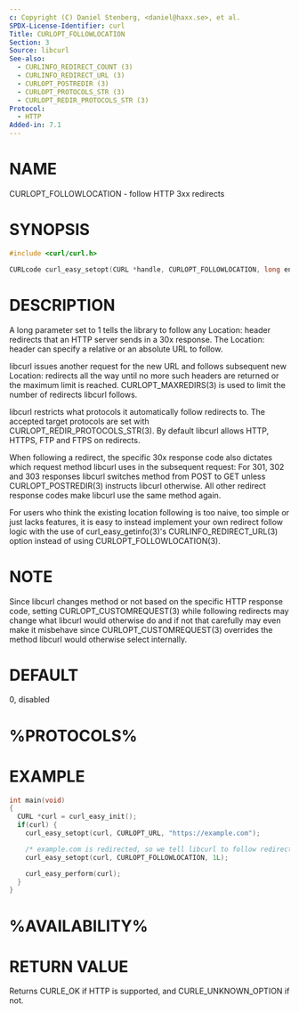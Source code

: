 ```yaml
---
c: Copyright (C) Daniel Stenberg, <daniel@haxx.se>, et al.
SPDX-License-Identifier: curl
Title: CURLOPT_FOLLOWLOCATION
Section: 3
Source: libcurl
See-also:
  - CURLINFO_REDIRECT_COUNT (3)
  - CURLINFO_REDIRECT_URL (3)
  - CURLOPT_POSTREDIR (3)
  - CURLOPT_PROTOCOLS_STR (3)
  - CURLOPT_REDIR_PROTOCOLS_STR (3)
Protocol:
  - HTTP
Added-in: 7.1
---
```


# NAME

CURLOPT_FOLLOWLOCATION - follow HTTP 3xx redirects

# SYNOPSIS

~~~c
#include <curl/curl.h>

CURLcode curl_easy_setopt(CURL *handle, CURLOPT_FOLLOWLOCATION, long enable);
~~~

# DESCRIPTION

A long parameter set to 1 tells the library to follow any Location: header
redirects that an HTTP server sends in a 30x response. The Location: header
can specify a relative or an absolute URL to follow.

libcurl issues another request for the new URL and follows subsequent new
Location: redirects all the way until no more such headers are returned or the
maximum limit is reached. CURLOPT_MAXREDIRS(3) is used to limit the
number of redirects libcurl follows.

libcurl restricts what protocols it automatically follow redirects to. The
accepted target protocols are set with CURLOPT_REDIR_PROTOCOLS_STR(3). By
default libcurl allows HTTP, HTTPS, FTP and FTPS on redirects.

When following a redirect, the specific 30x response code also dictates which
request method libcurl uses in the subsequent request: For 301, 302 and 303
responses libcurl switches method from POST to GET unless
CURLOPT_POSTREDIR(3) instructs libcurl otherwise. All other redirect
response codes make libcurl use the same method again.

For users who think the existing location following is too naive, too simple
or just lacks features, it is easy to instead implement your own redirect
follow logic with the use of curl_easy_getinfo(3)'s
CURLINFO_REDIRECT_URL(3) option instead of using
CURLOPT_FOLLOWLOCATION(3).

# NOTE

Since libcurl changes method or not based on the specific HTTP response code,
setting CURLOPT_CUSTOMREQUEST(3) while following redirects may change
what libcurl would otherwise do and if not that carefully may even make it
misbehave since CURLOPT_CUSTOMREQUEST(3) overrides the method libcurl
would otherwise select internally.

# DEFAULT

0, disabled

# %PROTOCOLS%

# EXAMPLE

~~~c
int main(void)
{
  CURL *curl = curl_easy_init();
  if(curl) {
    curl_easy_setopt(curl, CURLOPT_URL, "https://example.com");

    /* example.com is redirected, so we tell libcurl to follow redirection */
    curl_easy_setopt(curl, CURLOPT_FOLLOWLOCATION, 1L);

    curl_easy_perform(curl);
  }
}
~~~

# %AVAILABILITY%

# RETURN VALUE

Returns CURLE_OK if HTTP is supported, and CURLE_UNKNOWN_OPTION if not.
